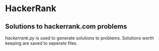 # HackerRank
## Solutions to hackerrank.com problems

*hackerrank.py* is used to generate solutions to problems. Solutions worth keeping are saved to seperate files.
